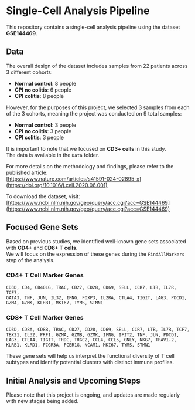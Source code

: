 # Single-Cell Analysis Pipeline

This repository contains a single-cell analysis pipeline using the dataset **GSE144469**.

## Data

The overall design of the dataset includes samples from 22 patients across 3 different cohorts:

- **Normal control**: 8 people
- **CPI no colitis**: 6 people
- **CPI colitis**: 8 people

However, for the purposes of this project, we selected 3 samples from each of the 3 cohorts, meaning the project was conducted on 9 total samples:

- **Normal control**: 3 people
- **CPI no colitis**: 3 people
- **CPI colitis**: 3 people

It is important to note that we focused on **CD3+ cells** in this study.\
The data is available in the `Data` folder.

For more details on the methodology and findings, please refer to the published article:\
[https://www.nature.com/articles/s41591-024-02895-x](https://doi.org/10.1016/j.cell.2020.06.001)

To download the dataset, visit:\
[https://www.ncbi.nlm.nih.gov/geo/query/acc.cgi?acc=GSE144469](https://www.ncbi.nlm.nih.gov/geo/query/acc.cgi?acc=GSE144469)

## Focused Gene Sets

Based on previous studies, we identified well-known gene sets associated with **CD4+** and **CD8+ T cells**.\
We will focus on the expression of these genes during the `FindAllMarkers` step of the analysis.

### CD4+ T Cell Marker Genes

```
CD3D, CD4, CD40LG, TRAC, CD27, CD28, CD69, SELL, CCR7, LTB, IL7R, TCF7,
GATA3, TNF, JUN, IL32, IFNG, FOXP3, IL2RA, CTLA4, TIGIT, LAG3, PDCD1,
GZMA, GZMK, KLRB1, MKI67, TYMS, STMN1
```

### CD8+ T Cell Marker Genes

```
CD3D, CD8A, CD8B, TRAC, CD27, CD28, CD69, SELL, CCR7, LTB, IL7R, TCF7,
TBX21, IL32, PRF1, GZMA, GZMB, GZMK, IFNG, IFIT2, TNF, JUN, PDCD1,
LAG3, CTLA4, TIGIT, TRDC, TRGC2, CCL4, CCL5, GNLY, NKG7, TRAV1-2,
KLRB1, KLRD1, FCGR3A, FCER1G, NCAM1, MKI67, TYMS, STMN1
```

These gene sets will help us interpret the functional diversity of T cell subtypes and identify potential clusters with distinct immune profiles.

## Initial Analysis and Upcoming Steps

Please note that this project is ongoing, and updates are made regularly with new stages being added.
